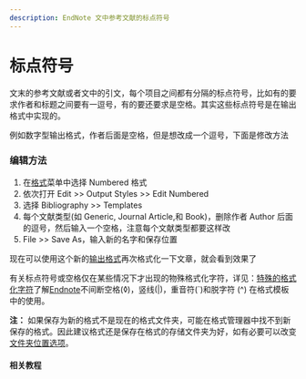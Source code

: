 ```yaml
---
description: EndNote 文中参考文献的标点符号
---
```


# 标点符号

文末的参考文献或者文中的引文，每个项目之间都有分隔的标点符号，比如有的要求作者和标题之间要有一逗号，有的要还要求是空格。其实这些标点符号是在输出格式中实现的。

例如数字型输出格式，作者后面是空格，但是想改成一个逗号，下面是修改方法

### 编辑方法

1. 在[格式](http://www.howsci.com/tag/output-styles/)菜单中选择 Numbered 格式
2. 依次打开 Edit &gt;&gt; Output Styles &gt;&gt; Edit Numbered
3. 选择 Bibliography &gt;&gt; Templates
4. 每个文献类型\(如 Generic, Journal Article,和 Book\)，删除作者 Author 后面的逗号，然后输入一个空格，注意每个文献类型都要这样改
5. File &gt;&gt; Save As，输入新的名字和保存位置

现在可以使用这个新的[输出格式](http://www.howsci.com/tag/output-styles/)再次格式化一下文章，就会看到效果了

有关标点符号或空格仅在某些情况下才出现的物殊格式化字符，详见：[特殊的格式化字符](http://www.howsci.com/endnote/wiki/15Styles/Special_Formatting_Chars.htm)了解[Endnote](http://www.howsci.com/tag/endnote/)不间断空格\(◊\)，竖线\(\|\)，重音符\(\`\)和脱字符 \(^\) 在格式模板中的使用。

**注：** 如果保存为新的格式不是现在的格式文件夹，可能在格式管理器中找不到新保存的格式。因此建议格式还是保存在格式的存储文件夹为好，如有必要可以改变[文件夹位置选项](http://www.howsci.com/endnote/wiki/18Prefs/Folder_Locations.htm)。

#### 相关教程

